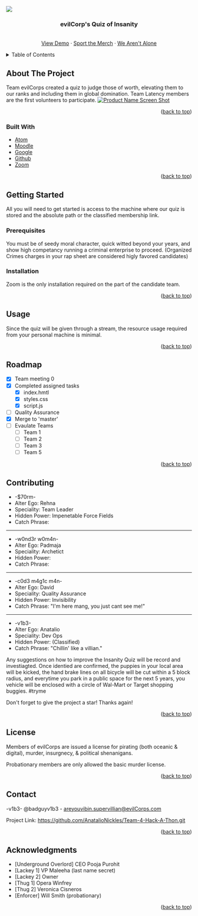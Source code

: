 <div id="top"></div>

<img src="https://imgur.com/a/rSbHnmO">

<br />
<div align="center">

<h3 align="center">evilCorp's Quiz of Insanity</h3>

  <p align="center">
    <br />
    <a href="https://www.google.com/search?q=hi+alex!&sxsrf=APq-WBveHwk7TQkUhLdjIJ-ZS-DF2I0wTQ:1649436844712&source=lnms&tbm=isch&sa=X&ved=2ahUKEwiMmNWJ94T3AhXNkmoFHVejA_cQ_AUoAXoECAIQAw&biw=1920&bih=899&dpr=1">View Demo</a>
    ·
    <a href="https://movitees.com/shop2/evil-corp-t-shirt">Sport the Merch</a>
    ·
    <a href="https://nypost.com/2022/03/20/russian-elites-planning-to-overthrow-putin/">We Aren't Alone</a>
  </p>
</div>



<details>
  <summary>Table of Contents</summary>
  <ol>
    <li>
      <a href="#about-the-project">About The Project</a>
      <ul>
        <li><a href="#built-with">Built With</a></li>
      </ul>
    </li>
    <li>
      <a href="#getting-started">Getting Started</a>
      <ul>
        <li><a href="#prerequisites">Prerequisites</a></li>
        <li><a href="#installation">Installation</a></li>
      </ul>
    </li>
    <li><a href="#usage">Usage</a></li>
    <li><a href="#roadmap">Roadmap</a></li>
    <li><a href="#contributing">Contributing</a></li>
    <li><a href="#license">License</a></li>
    <li><a href="#contact">Contact</a></li>
    <li><a href="#acknowledgments">Acknowledgments</a></li>
  </ol>
</details>


## About The Project

 Team evilCorps created a quiz to judge those of worth, elevating them to our ranks and including them in global domination. Team Latency members are the first volunteers to participate.
[![Product Name Screen Shot][product-screenshot]](https://imgur.com/a/rSbHnmO)


<p align="right">(<a href="#top">back to top</a>)</p>

### Built With

* [Atom](https://atom.io/)
* [Moodle](http://siux.vanguard.xpxtraining.com/course/view.php?id=6/)
* [Google](https://www.google.com/)
* [Github](https://github.com/)
* [Zoom](https://zoom.us/)

<p align="right">(<a href="#top">back to top</a>)</p>




## Getting Started

All you will need to get started is access to the machine where our quiz is stored and the absolute path or the classified membership link.

### Prerequisites

You must be of seedy moral character, quick witted beyond your years, and show high competancy running a criminal enterprise to proceed. (Organized Crimes charges in your rap sheet are considered higly favored candidates)
  

### Installation

Zoom is the only installation required on the part of the candidate team.

<p align="right">(<a href="#top">back to top</a>)</p>




## Usage

Since the quiz will be given through a stream, the resource usage required from your personal machine is minimal.  

<p align="right">(<a href="#top">back to top</a>)</p>




## Roadmap

- [X] Team meeting 0
- [X] Completed assigned tasks
    - [X] index.hmtl
    - [X] styles.css
    - [X] script.js
- [ ] Quality Assurance
- [X] Merge to 'master'
- [ ] Evaulate Teams
    - [ ] Team 1
    - [ ] Team 2
    - [ ] Team 3
    - [ ] Team 5

<p align="right">(<a href="#top">back to top</a>)</p>




## Contributing

* -$70rm- 
* Alter Ego: Rehna
* Speciality: Team Leader
* Hidden Power: Impenetable Force Fields
* Catch Phrase: 
 -----------------------
* -w0nd3r w0m4n- 
* Alter Ego: Padmaja
* Speciality: Archetict
* Hidden Power: 
* Catch Phrase: 
  
 -----------------------
* -c0d3 m4g1c m4n- 
* Alter Ego: David
* Speciality: Quality Assurance
* Hidden Power: Invisibility
* Catch Phrase: "I'm here mang, you just cant see me!"
  
 -----------------------
* -v1b3- 
* Alter Ego: Anatalio
* Speciality: Dev Ops
* Hidden Power: (Classified)
* Catch Phrase: "Chillin' like a villian."
  
Any suggestions on how to improve the Insanity Quiz will be record and investiagted. Once identied are confirmed, the puppies in your local area will be kicked, the hand brake lines on all bicycle will be cut within a 5 block radius, and everytime you park in a public space for the next 5 years, you vehicle will be enclosed with a circle of Wal-Mart or Target shopping buggies. #tryme
  
Don't forget to give the project a star! Thanks again!

<p align="right">(<a href="#top">back to top</a>)</p>


## License

Members of evilCorps are issued a license for pirating (both oceanic & digital), murder, insurgnecy, & political shenanigans. 

Probationary members are only allowed the basic murder license.

<p align="right">(<a href="#top">back to top</a>)</p>


## Contact

-v1b3- @badguyv1b3 - areyouvibin.supervillian@evilCorps.com

Project Link: https://github.com/AnatalioNickles/Team-4-Hack-A-Thon.git

<p align="right">(<a href="#top">back to top</a>)</p>



## Acknowledgments

* [Underground Overlord] CEO Pooja Purohit
* [Lackey 1] VP Maleeha (last name secret)
* [Lackey 2] Owner
* [Thug 1] Opera Winfrey
* [Thug 2] Veronica Cisneros
* [Enforcer] Will Smith (probationary)
  

<p align="right">(<a href="#top">back to top</a>)</p>



[product-screenshot]: images/screenshot.png
